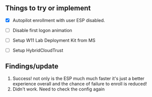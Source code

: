 ## Things to try or implement
- [x] Autopilot enrollment with user ESP disabled.
- [ ] Disable first logon animation
- [ ] Setup W11 Lab Deployment Kit from MS
- [ ] Setup HybridCloudTrust


## Findings/update  
1. Success! not only is the ESP much much faster it's just a better experience overall and the chance of failure to enroll is reduced! 
2. Didn't work. Need to check the config again